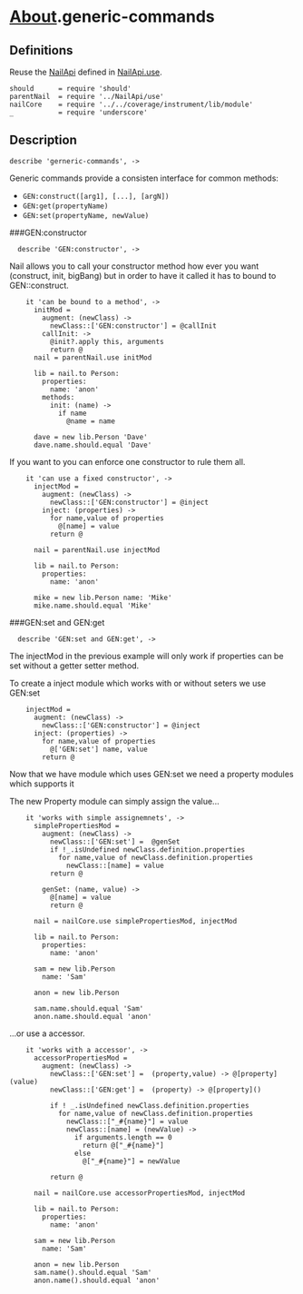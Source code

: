 [glob]: https://npmjs.org/package/glob
[grunt-contrib-coffee]: https://github.com/gruntjs/grunt-contrib-coffee
[grunt-istanbul-coverage]: https://github.com/daniellmb/grunt-istanbul-coverage
[grunt-istanbul]: https://github.com/taichi/grunt-istanbul
[grunt-simple-mocha]: https://github.com/yaymukund/grunt-simple-mocha
[grunt]: http://gruntjs.com/
[mocha]: https://npmjs.org/package/mocha
[should]: https://github.com/visionmedia/should.js
[underscore]: http://underscorejs.org

[About]: ..\About.coffee.md
[About.generic-commands]: generic-commands.coffee.md
[About.meta-data]: meta-data.coffee.md
[About.modules]: modules.coffee.md
[NailApi]: ..\NailApi.coffee.md
[NailApi.lib]: ..\NailApi\lib.coffee.md
[NailApi.modules]: ..\NailApi\modules.coffee.md
[NailApi.parent]: ..\NailApi\parent.coffee.md
[NailApi.to]: ..\NailApi\to.coffee.md
[NailApi.use]: ..\NailApi\use.coffee.md

[nail]: https://github.com/noptic/nail
[npm]: https://github.com/noptic/nail

[About].generic-commands
========================

Definitions
-----------
Reuse the [NailApi] defined in [NailApi.use]. 

    should      = require 'should'
    parentNail  = require '../NailApi/use'
    nailCore    = require '../../coverage/instrument/lib/module'
    _           = require 'underscore'
    
Description
-----------

    describe 'gerneric-commands', ->

Generic commands provide a consisten interface for common methods:

  - `GEN:construct([arg1], [...], [argN])`
  - `GEN:get(propertyName)`
  - `GEN:set(propertyName, newValue)`
 
###GEN:constructor

      describe 'GEN:constructor', ->

Nail allows you to call your constructor method how ever you want (construct,
init, bigBang) but in order to have it called it has to bound to GEN::construct. 
    
        it 'can be bound to a method', ->
          initMod = 
            augment: (newClass) ->
              newClass::['GEN:constructor'] = @callInit
            callInit: ->
              @init?.apply this, arguments
              return @
          nail = parentNail.use initMod
          
          lib = nail.to Person:
            properties:
              name: 'anon'
            methods:
              init: (name) ->
                if name
                  @name = name

          dave = new lib.Person 'Dave'   
          dave.name.should.equal 'Dave'    

If you want to you can enforce one constructor to rule them all.

        it 'can use a fixed constructor', ->
          injectMod =
            augment: (newClass) ->
              newClass::['GEN:constructor'] = @inject
            inject: (properties) ->
              for name,value of properties
                @[name] = value
              return @
                
          nail = parentNail.use injectMod
          
          lib = nail.to Person:
            properties:
              name: 'anon'
              
          mike = new lib.Person name: 'Mike'
          mike.name.should.equal 'Mike'    

###GEN:set and GEN:get

      describe 'GEN:set and GEN:get', ->
      
The injectMod in the previous example will only work if properties can be set 
without a getter setter method.

To create a inject module which works with or without seters we use GEN:set

        injectMod =
          augment: (newClass) ->
            newClass::['GEN:constructor'] = @inject
          inject: (properties) ->
            for name,value of properties
              @['GEN:set'] name, value
            return @
            
Now that we have module which uses GEN:set we need a property modules which 
supports it

The new Property module can simply assign the value...

        it 'works with simple assignemnets', ->
          simplePropertiesMod =
            augment: (newClass) ->
              newClass::['GEN:set'] =  @genSet
              if !_.isUndefined newClass.definition.properties
                for name,value of newClass.definition.properties
                  newClass::[name] = value
              return @
              
            genSet: (name, value) ->
              @[name] = value
              return @
              
          nail = nailCore.use simplePropertiesMod, injectMod
          
          lib = nail.to Person:
            properties:
              name: 'anon'
            
          sam = new lib.Person
            name: 'Sam'
          
          anon = new lib.Person
          
          sam.name.should.equal 'Sam'
          anon.name.should.equal 'anon'
            
...or use a accessor.

        it 'works with a accessor', ->
          accessorPropertiesMod =
            augment: (newClass) ->
              newClass::['GEN:set'] =  (property,value) -> @[property](value)
              newClass::['GEN:get'] =  (property) -> @[property]()
              
              if ! _.isUndefined newClass.definition.properties
                for name,value of newClass.definition.properties
                  newClass::["_#{name}"] = value
                  newClass::[name] = (newValue) ->
                    if arguments.length == 0
                      return @["_#{name}"]
                    else
                      @["_#{name}"] = newValue
                  
              return @

          nail = nailCore.use accessorPropertiesMod, injectMod
          
          lib = nail.to Person:
            properties:
              name: 'anon'
            
          sam = new lib.Person
            name: 'Sam'
          
          anon = new lib.Person
          sam.name().should.equal 'Sam'
          anon.name().should.equal 'anon'    
              